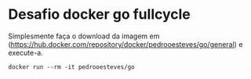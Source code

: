 # Desafio docker go fullcycle

Simplesmente faça o download da imagem em (https://hub.docker.com/repository/docker/pedrooesteves/go/general) e execute-a.

``````
docker run --rm -it pedrooesteves/go
``````